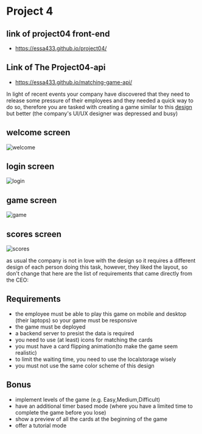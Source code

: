 # Project 4

## link of project04 front-end
- https://essa433.github.io/project04/
## Link of The Project04-api
- https://essa433.github.io/matching-game-api/



In light of recent events your company have discovered that they need to release some pressure of their employees and they needed a quick way to do so, therefore you are tasked with creating a game similar to this [design](https://www.figma.com/file/01FHtd0tROgruHCKveKOqc/Emoji-Memory?node-id=1%3A47) but better (the company's UI/UX designer was depressed and busy)
## welcome screen
![welcome](./assets/welcome%20screen.png)
## login screen
![login](./assets/Login%20Screen.png)
## game screen
![game](./assets/Game%20Board.png)
## scores screen
![scores](./assets/Scores.png)

as usual the company is not in love with the design so it requires a different design of each person doing this task, however, they liked the layout, so don't change that
here are the list of requirements that came directly from the CEO:   
## Requirements
- the employee must be able to play this game on mobile and desktop (their laptops) so your game must be responsive    
- the game must be deployed    
- a backend server to presist the data is required     
- you need to use (at least) icons for matching the cards     
- you must have a card flipping animation(to make the game seem realistic)   
- to limit the waiting time, you need to use the localstorage wisely    
- you must not use the same color scheme of this design     

## Bonus

- implement levels of the game (e.g. Easy,Medium,Difficult)
- have an additional timer based mode (where you have a limited time to complete the game before you lose)
- show a preview of all the cards at the beginning of the game  
- offer a tutorial mode 
